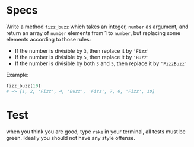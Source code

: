 # Specs

Write a method `fizz_buzz` which takes an integer, `number` as argument, and
return an array of `number` elements from 1 to `number`, but replacing some
elements according to those rules:

- If the number is divisible by `3`, then replace it by `'Fizz'`
- If the number is divisible by `5`, then replace it by `'Buzz'`
- If the number is divisible by both `3` and `5`, then replace it by `'FizzBuzz'`

Example:

```ruby
fizz_buzz(10)
# => [1, 2, 'Fizz', 4, 'Buzz', 'Fizz', 7, 8, 'Fizz', 10]
```

# Test

when you think you are good, type `rake` in your terminal, all tests must be green. Ideally you should not have any style offense.
